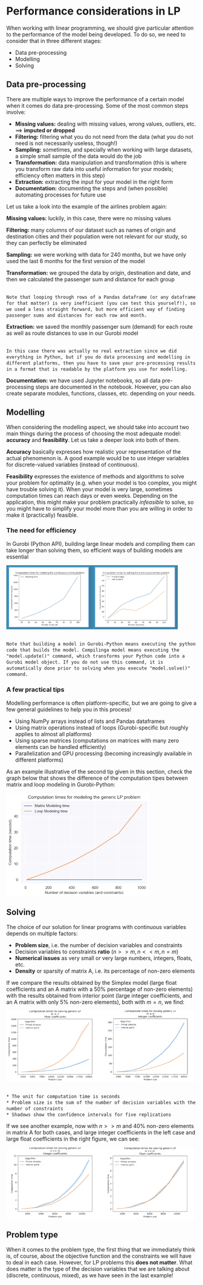 # Performance considerations in LP

When working with linear programming, we should give particular attention to the performance of the model being developed. To do so, we need to consider that in three different stages:

* Data pre-processing
* Modelling
* Solving

## Data pre-processing

There are multiple ways to improve the performance of a certain model when it comes do data pre-processing. Some of the most common steps involve:

* **Missing values:** dealing with missing values, wrong values, outliers, etc. $\implies$ **imputed or dropped**
* **Filtering:** filtering what you do not need from the data (what you do not need is not necessarily useless, though!)
* **Sampling:** sometimes, and specially when working with large datasets, a simple small sample of the data would do the job
* **Transformation:** data manipulation and transformation (this is where you transform raw data into useful information for your models; efficiency often matters in this step)
* **Extraction:** extracting the input for your model in the right form
* **Documentation:** documenting the steps and (when possible) automating processes for future use

Let us take a look into the example of the airlines problem again:

**Missing values:** luckily, in this case, there were no missing values

**Filtering:** many columns of our dataset such as names of origin and destination cities and their population were not relevant for our study, so they can perfectly be eliminated

**Sampling:** we were working with data for 240 months, but we have only used the last 6 months for the first version of the model

**Transformation:** we grouped the data by origin, destination and date, and then we calculated the passenger sum and distance for each group

```{note}

Note that looping through rows of a Pandas dataframe (or any dataframe for that matter) is very inefficient (you can test this yourself!), so we used a less straight forward, but more efficient way of finding passenger sums and distances for each row and month.

```

**Extraction:** we saved the monthly passenger sum (demand) for each route as well as route distances to use in our Gurobi model

```{note}

In this case there was actually no real extraction since we did everything in Python, but if you do data processing and modelling in different platforms, then you have to save your pre-processing results in a format that is readable by the platform you use for modelling.

```

**Documentation:** we have used Jupyter notebooks, so all data pre-processing steps are documented in the notebook. However, you can also create separate modules, functions, classes, etc. depending on your needs.

## Modelling

When considering the modelling aspect, we should take into account two main things during the process of choosing the most adequate model: **accuracy** and **feasibility**. Let us take a deeper look into both of them.

**Accuracy** basically expresses how realistic your representation of the actual phenomenon is. A good example would be to use integer variables for discrete-valued variables (instead of continuous).

**Feasibility** expresses the existence of methods and algorithms to solve your problem for optimality (e.g. when your model is too complex, you might have trouble solving it). When your model is very large, sometimes computation times can reach days or even weeks. Depending on the application, this might make your problem practically *infeasible* to solve, so you might have to simplify your model more than you are willing in order to make it (practically) feasible.

### The need for efficiency

In Gurobi (Python API), building large linear models and compiling them can take longer than solving them, so efficient ways of building models are essential

<div style="display: flex; justify-content: space-between;">
  <img src="./figs/need-for-efficiency.png" style="width: 90%;">
</div>

```{note}

Note that building a model in Gurobi-Python means executing the python code that builds the model. Compilinga model means executing the "model.update()" command, which transforms your Python code into a Gurobi model object. If you do not use this command, it is automatically done prior to solving when you execute "model.solve()" command.

```

### A few practical tips

Modelling performance is often platform-specific, but we are going to give a few general guidelines to help you in this process!

* Using NumPy arrays instead of lists and Pandas dataframes
* Using matrix operations instead of loops (Gurobi-specific but roughly applies to almost all platforms)
* Using sparse matrices (computations on matrices with many zero elements can be handled efficiently)
* Parallelization and GPU processing (becoming increasingly available in different platforms)

As an example illustrative of the second tip given in this section, check the graph below that shows the difference of the computation tipes between matrix and loop modeling in Gurobi-Python:

<div style="display: flex; justify-content: space-between;">
  <img src="./figs/last.png" style="width: 75%;">
</div>

## Solving

The choice of our solution for linear programs with continuous variables depends on multiple factors:

* **Problem size**, i.e. the number of decision variables and constraints
* Decision variables to constraints **ratio** ($n>>m, n<<m, n=m$)
* **Numerical issues** as very small or very large numbers, integers, floats, etc.
* **Density** or sparsity of matrix A, i.e. its percentage of non-zero elements

If we compare the results obtained by the Simplex model (large float coefficients and an A matrix with a 50% percentage of non-zero elements) with the results obtained from interior point (large integer coefficients, and an A matrix with only 5% non-zero elements), both with $m=n$, we find:

<div style="display: flex; justify-content: space-between;">
  <img src="./figs/simplex.png" style="width: 50%;">
  <img src="./figs/interior_point.png" style="width: 50%;">
</div>

```{note}

* The unit for computation time is seconds
* Problem size is the sum of the number of decision variables with the number of constraints
* Shadows show the confidence intervals for five replications

```

If we see another example, now with $n>>m$ and 40% non-zero elements in matrix A for both cases, and large integer coefficients in the left case and large float coefficients in the right figure, we can see:

<div style="display: flex; justify-content: space-between;">
  <img src="./figs/large_integer.png" style="width: 50%;">
  <img src="./figs/large_float.png" style="width: 50%;">
</div>

## Problem type

When it comes to the problem type, the first thing that we immediately think is, of course, about the objective function and the constraints we will have to deal in each case. However, for LP problems this **does not matter**. What does matter is the type of the decision variables that we are talking about (discrete, continuous, mixed), as we have seen in the last example!